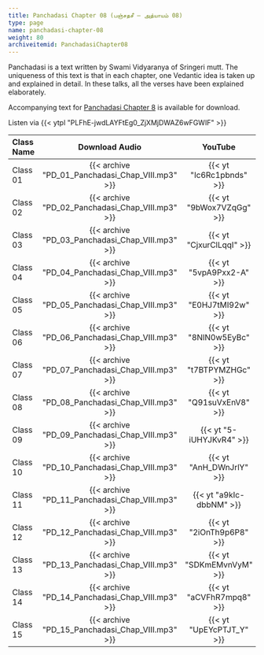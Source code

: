 ```yaml
---
title: Panchadasi Chapter 08 (பஞ்சதசீ – அத்யாயம் 08)
type: page
name: panchadasi-chapter-08
weight: 80
archiveitemid: PanchadasiChapter08
---
```


Panchadasi is a text written by Swami Vidyaranya of Sringeri mutt. The uniqueness of this text is that in each chapter, one Vedantic idea is taken up and explained in detail. In these talks, all the verses have been explained elaborately.

Accompanying text for [Panchadasi Chapter 8](https://archive.org/download/Panchadasi/Panchadasi_Chapter_08.pdf) is available for download.

Listen via {{< ytpl "PLFhE-jwdLAYFtEg0_ZjXMjDWAZ6wFGWIF" >}}

Class Name | Download Audio | YouTube
:---|:---:|:---:
Class 01 | {{< archive "PD_01_Panchadasi_Chap_VIII.mp3" >}} | {{< yt "Ic6Rc1pbnds" >}}
Class 02 | {{< archive "PD_02_Panchadasi_Chap_VIII.mp3" >}} | {{< yt "9bWox7VZqGg" >}}
Class 03 | {{< archive "PD_03_Panchadasi_Chap_VIII.mp3" >}} | {{< yt "CjxurClLqqI" >}}
Class 04 | {{< archive "PD_04_Panchadasi_Chap_VIII.mp3" >}} | {{< yt "5vpA9Pxx2-A" >}}
Class 05 | {{< archive "PD_05_Panchadasi_Chap_VIII.mp3" >}} | {{< yt "E0HJ7tMI92w" >}}
Class 06 | {{< archive "PD_06_Panchadasi_Chap_VIII.mp3" >}} | {{< yt "8NlN0w5EyBc" >}}
Class 07 | {{< archive "PD_07_Panchadasi_Chap_VIII.mp3" >}} | {{< yt "t7BTPYMZHGc" >}}
Class 08 | {{< archive "PD_08_Panchadasi_Chap_VIII.mp3" >}} | {{< yt "Q91suVxEnV8" >}}
Class 09 | {{< archive "PD_09_Panchadasi_Chap_VIII.mp3" >}} | {{< yt "5-iUHYJKvR4" >}}
Class 10 | {{< archive "PD_10_Panchadasi_Chap_VIII.mp3" >}} | {{< yt "AnH_DWnJrlY" >}}
Class 11 | {{< archive "PD_11_Panchadasi_Chap_VIII.mp3" >}} | {{< yt "a9kIc-dbbNM" >}}
Class 12 | {{< archive "PD_12_Panchadasi_Chap_VIII.mp3" >}} | {{< yt "2iOnTh9p6P8" >}}
Class 13 | {{< archive "PD_13_Panchadasi_Chap_VIII.mp3" >}} | {{< yt "SDKmEMvnVyM" >}}
Class 14 | {{< archive "PD_14_Panchadasi_Chap_VIII.mp3" >}} | {{< yt "aCVFhR7mpq8" >}}
Class 15 | {{< archive "PD_15_Panchadasi_Chap_VIII.mp3" >}} | {{< yt "UpEYcPTJT_Y" >}}
